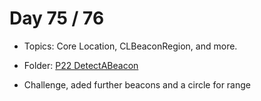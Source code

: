 # Day 75 / 76

- Topics: Core Location, CLBeaconRegion, and more.

- Folder: [P22 DetectABeacon](https://github.com/JulesMoorhouse/100DaysOfSwift/tree/master/P22%20DetectABeacon/DetectABeacon)

- Challenge, aded further beacons and a circle for range